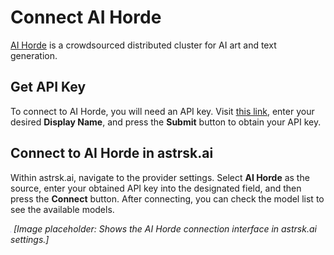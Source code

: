 # Connect AI Horde

[AI Horde](https://stablehorde.net/) is a crowdsourced distributed cluster for AI art and text generation.

## Get API Key

To connect to AI Horde, you will need an API key. Visit [this link](https://stablehorde.net/register), enter your desired **Display Name**, and press the **Submit** button to obtain your API key.

## Connect to AI Horde in astrsk.ai

Within astrsk.ai, navigate to the provider settings. Select **AI Horde** as the source, enter your obtained API key into the designated field, and then press the **Connect** button. After connecting, you can check the model list to see the available models.

![Connect AI Horde](./images/connect-aihorde.png)
*[Image placeholder: Shows the AI Horde connection interface in astrsk.ai settings.]*
